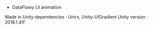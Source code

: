 * DataFlowy UI animation

Made in Unity
dependencies : Unirx, Unity-UIGradient
Unity version : 2018.1.41f
